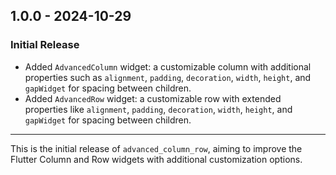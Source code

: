 ## 1.0.0 - 2024-10-29

### Initial Release

- Added `AdvancedColumn` widget: a customizable column with additional properties such as `alignment`, `padding`, `decoration`, `width`, `height`, and `gapWidget` for spacing between children.
- Added `AdvancedRow` widget: a customizable row with extended properties like `alignment`, `padding`, `decoration`, `width`, `height`, and `gapWidget` for spacing between children.
---

This is the initial release of `advanced_column_row`, aiming to improve the Flutter Column and Row widgets with additional customization options.
